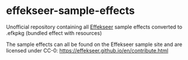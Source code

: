 # effekseer-sample-effects
Unofficial repository containing all [Effekseer](https://effekseer.github.io/en/index.html) sample effects converted to .efkpkg (bundled effect with resources)

The sample effects can all be found on the Effekseer sample site and are licensed under CC-0: https://effekseer.github.io/en/contribute.html